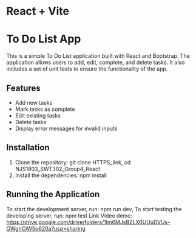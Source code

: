 # React + Vite

# To Do List App

This is a simple To Do List application built with React and Bootstrap. The application allows users to add, edit, complete, and delete tasks. It also includes a set of unit tests to ensure the functionality of the app.

## Features

- Add new tasks
- Mark tasks as complete
- Edit existing tasks
- Delete tasks
- Display error messages for invalid inputs

## Installation

1. Clone the repository:
 git clone HTTPS_link, 
cd NJS1803_SWT302_Group4_React
3. Install the dependencies:
npm install
## Running the Application
To start the development server, run:
npm run dev, 
To start testing the developing server, run:
npm test
Link Video demo: 
https://drive.google.com/drive/folders/1lm6MJsBZLX6UUuDVUs-GWghCiW5o620a?usp=sharing
